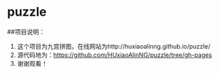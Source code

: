 # puzzle
##项目说明：

1. 这个项目为九宫拼图，在线网站为http://huxiaoalinng.github.io/puzzle/
1. 源代码地为：https://github.com/HUxiaoAlinNG/puzzle/tree/gh-pages
1. 谢谢观看！
